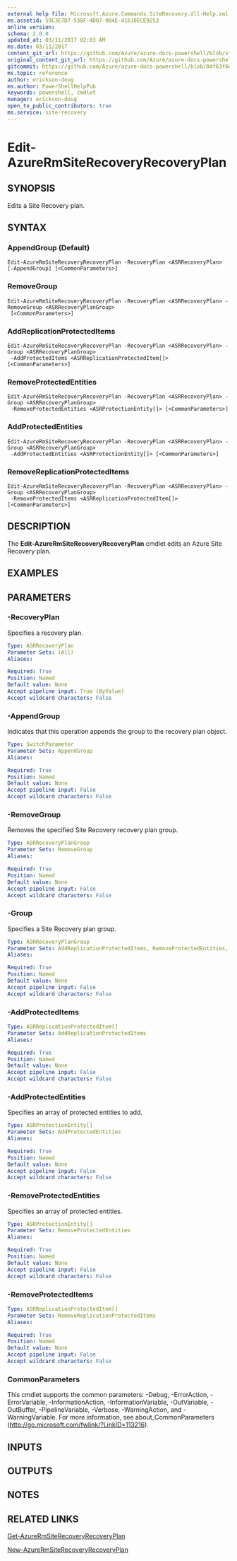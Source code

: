 ```yaml
---
external help file: Microsoft.Azure.Commands.SiteRecovery.dll-Help.xml
ms.assetid: 59C3E7D7-530F-4D07-904E-41610ECE9253
online version:
schema: 2.0.0
updated_at: 03/11/2017 02:03 AM
ms.date: 03/11/2017
content_git_url: https://github.com/Azure/azure-docs-powershell/blob/staging/azureps-cmdlets-docs/ResourceManager/AzureRM.SiteRecovery/v3.6.0/Edit-AzureRmSiteRecoveryRecoveryPlan.md
original_content_git_url: https://github.com/Azure/azure-docs-powershell/blob/staging/azureps-cmdlets-docs/ResourceManager/AzureRM.SiteRecovery/v3.6.0/Edit-AzureRmSiteRecoveryRecoveryPlan.md
gitcommit: https://github.com/Azure/azure-docs-powershell/blob/04f63f6e685743ace2c57eb157574e34e8610b1c
ms.topic: reference
author: erickson-doug
ms.author: PowerShellHelpPub
keywords: powershell, cmdlet
manager: erickson-doug
open_to_public_contributors: true
ms.service: site-recovery
---
```


# Edit-AzureRmSiteRecoveryRecoveryPlan

## SYNOPSIS
Edits a Site Recovery plan.

## SYNTAX

### AppendGroup (Default)
```
Edit-AzureRmSiteRecoveryRecoveryPlan -RecoveryPlan <ASRRecoveryPlan> [-AppendGroup] [<CommonParameters>]
```

### RemoveGroup
```
Edit-AzureRmSiteRecoveryRecoveryPlan -RecoveryPlan <ASRRecoveryPlan> -RemoveGroup <ASRRecoveryPlanGroup>
 [<CommonParameters>]
```

### AddReplicationProtectedItems
```
Edit-AzureRmSiteRecoveryRecoveryPlan -RecoveryPlan <ASRRecoveryPlan> -Group <ASRRecoveryPlanGroup>
 -AddProtectedItems <ASRReplicationProtectedItem[]> [<CommonParameters>]
```

### RemoveProtectedEntities
```
Edit-AzureRmSiteRecoveryRecoveryPlan -RecoveryPlan <ASRRecoveryPlan> -Group <ASRRecoveryPlanGroup>
 -RemoveProtectedEntities <ASRProtectionEntity[]> [<CommonParameters>]
```

### AddProtectedEntities
```
Edit-AzureRmSiteRecoveryRecoveryPlan -RecoveryPlan <ASRRecoveryPlan> -Group <ASRRecoveryPlanGroup>
 -AddProtectedEntities <ASRProtectionEntity[]> [<CommonParameters>]
```

### RemoveReplicationProtectedItems
```
Edit-AzureRmSiteRecoveryRecoveryPlan -RecoveryPlan <ASRRecoveryPlan> -Group <ASRRecoveryPlanGroup>
 -RemoveProtectedItems <ASRReplicationProtectedItem[]> [<CommonParameters>]
```

## DESCRIPTION
The **Edit-AzureRmSiteRecoveryRecoveryPlan** cmdlet edits an Azure Site Recovery plan.

## EXAMPLES

## PARAMETERS

### -RecoveryPlan
Specifies a recovery plan.

```yaml
Type: ASRRecoveryPlan
Parameter Sets: (All)
Aliases: 

Required: True
Position: Named
Default value: None
Accept pipeline input: True (ByValue)
Accept wildcard characters: False
```

### -AppendGroup
Indicates that this operation appends the group to the recovery plan object.

```yaml
Type: SwitchParameter
Parameter Sets: AppendGroup
Aliases: 

Required: True
Position: Named
Default value: None
Accept pipeline input: False
Accept wildcard characters: False
```

### -RemoveGroup
Removes the specified Site Recovery recovery plan group.

```yaml
Type: ASRRecoveryPlanGroup
Parameter Sets: RemoveGroup
Aliases: 

Required: True
Position: Named
Default value: None
Accept pipeline input: False
Accept wildcard characters: False
```

### -Group
Specifies a Site Recovery plan group.

```yaml
Type: ASRRecoveryPlanGroup
Parameter Sets: AddReplicationProtectedItems, RemoveProtectedEntities, AddProtectedEntities, RemoveReplicationProtectedItems
Aliases: 

Required: True
Position: Named
Default value: None
Accept pipeline input: False
Accept wildcard characters: False
```

### -AddProtectedItems
```yaml
Type: ASRReplicationProtectedItem[]
Parameter Sets: AddReplicationProtectedItems
Aliases: 

Required: True
Position: Named
Default value: None
Accept pipeline input: False
Accept wildcard characters: False
```

### -AddProtectedEntities
Specifies an array of protected entities to add.

```yaml
Type: ASRProtectionEntity[]
Parameter Sets: AddProtectedEntities
Aliases: 

Required: True
Position: Named
Default value: None
Accept pipeline input: False
Accept wildcard characters: False
```

### -RemoveProtectedEntities
Specifies an array of protected entities.

```yaml
Type: ASRProtectionEntity[]
Parameter Sets: RemoveProtectedEntities
Aliases: 

Required: True
Position: Named
Default value: None
Accept pipeline input: False
Accept wildcard characters: False
```

### -RemoveProtectedItems
```yaml
Type: ASRReplicationProtectedItem[]
Parameter Sets: RemoveReplicationProtectedItems
Aliases: 

Required: True
Position: Named
Default value: None
Accept pipeline input: False
Accept wildcard characters: False
```

### CommonParameters
This cmdlet supports the common parameters: -Debug, -ErrorAction, -ErrorVariable, -InformationAction, -InformationVariable, -OutVariable, -OutBuffer, -PipelineVariable, -Verbose, -WarningAction, and -WarningVariable. For more information, see about_CommonParameters (http://go.microsoft.com/fwlink/?LinkID=113216).

## INPUTS

## OUTPUTS

## NOTES

## RELATED LINKS

[Get-AzureRmSiteRecoveryRecoveryPlan](./Get-AzureRmSiteRecoveryRecoveryPlan.md)

[New-AzureRmSiteRecoveryRecoveryPlan](./New-AzureRmSiteRecoveryRecoveryPlan.md)
